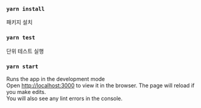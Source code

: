 ### `yarn install`
패키지 설치

### `yarn test`
단위 테스트 실행

### `yarn start`
Runs the app in the development mode<br />
Open [http://localhost:3000](http://localhost:3000) to view it in the browser.
The page will reload if you make edits.<br />
You will also see any lint errors in the console.